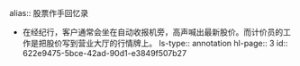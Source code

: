 alias:: 股票作手回忆录

- 在经纪行，客户通常会坐在自动收报机旁，高声喊出最新股价。而计价员的工作是把股价写到营业大厅的行情牌上。
  ls-type:: annotation
  hl-page:: 3
  id:: 622e9475-5bce-42ad-90d1-e3849f507b27